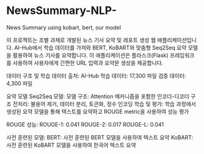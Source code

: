 # NewsSummary-NLP-
News Summary using kobart, bert, our model

이 프로젝트는 조별 과제로 개발된 뉴스 기사 요약 및 레포트 생성 웹 애플리케이션입니다. AI-Hub에서 학습 데이터를 가져와 BERT, KoBART와 맞춤형 Seq2Seq 요약 모델을 활용하여 뉴스 기사를 요약합니다. 이 애플리케이션은 플라스크(Flask) 프레임워크를 사용하여 사용자에게 간편한 URL 입력과 요약문 생성을 제공합니다.

데이터 구조 및 학습
데이터 출처: AI-Hub
학습 데이터: 17,300 파일
검증 데이터: 4,300 파일

요약 모델
Seq2Seq 모델:
모델 구조: Attention 메커니즘을 포함한 인코더-디코더 구조
전처리: 불용어 제거, 데이터 분리, 토큰화, 정수 인코딩
학습 및 평가: 학습 과정에서 생성된 요약 모델을 통해 텍스트를 요약하고 ROUGE metric을 사용하여 성능 평가

ROUGE 성능:
ROUGE-1: 0.041
ROUGE-2: 0.017
ROUGE-L: 0.041

사전 훈련된 모델:
BERT: 사전 훈련된 BERT 모델을 사용하여 텍스트 요약
KoBART: 사전 훈련된 KoBART 모델을 사용하여 한국어 텍스트 요약
